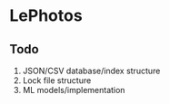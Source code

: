 # LePhotos


## Todo
1. JSON/CSV database/index structure
2. Lock file structure
3. ML models/implementation
